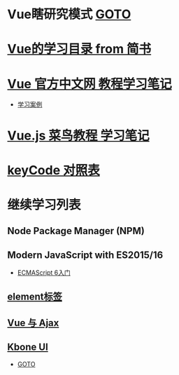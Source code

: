 # Vue瞎研究模式 [GOTO](doc/20200516001.md)

# [Vue的学习目录 from 简书](https://www.jianshu.com/p/dc5057e7ad0d)

# [Vue 官方中文网 教程学习笔记](doc/20200501002.md)
* [学习案例](doc/vue.html)

# [Vue.js 菜鸟教程 学习笔记](doc/20200521001.md)

# [keyCode 对照表](doc/keyCode.md)

# 继续学习列表

## Node Package Manager (NPM)

## Modern JavaScript with ES2015/16
* [ECMAScript 6入门](http://caibaojian.com/es6/README_about.html)

## [element标签](https://element.eleme.cn/#/zh-CN/component/installation)

## [Vue 与 Ajax]()

## [Kbone UI](https://mp.weixin.qq.com/s/tyfhujtiJQc1_oB4OffKsA)
* [GOTO](https://github.com/wechat-miniprogram/kbone-ui)



